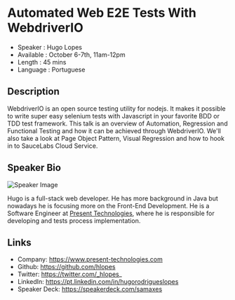 Automated Web E2E Tests With WebdriverIO
==================================

* Speaker   : Hugo Lopes
* Available : October 6-7th, 11am-12pm
* Length    : 45 mins
* Language  : Portuguese

Description
-----------

WebdriverIO is an open source testing utility for nodejs. It makes it possible to write super easy selenium tests with Javascript in your favorite BDD or TDD test framework.
This talk is an overview of Automation, Regression and Functional Testing and how it can be achieved through WebdriverIO. We'll also take a look at Page Object Pattern, Visual Regression and how to hook in to SauceLabs Cloud Service.

Speaker Bio
-----------

![Speaker Image](https://avatars0.githubusercontent.com/u/935431?v=3&s=400)

Hugo is a full-stack web developer.
He has more background in Java but nowadays he is focusing more on the Front-End Development.
He is a Software Engineer at [Present Technologies](https://www.present-technologies.com), where he is responsible for developing and tests process implementation.

Links
-----

* Company: https://www.present-technologies.com
* Github: https://github.com/hlopes
* Twitter: https://twitter.com/_hlopes_
* LinkedIn: https://pt.linkedin.com/in/hugorodrigueslopes
* Speaker Deck: https://speakerdeck.com/samaxes
